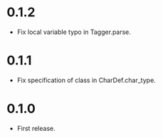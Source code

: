 # 0.1.2
- Fix local variable typo in Tagger.parse.

# 0.1.1
- Fix specification of class in CharDef.char_type.

# 0.1.0
- First release.

